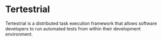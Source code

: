 # Tertestrial

Tertestrial is a distributed task execution framework that allows software
developers to run automated tests from within their development environment.
